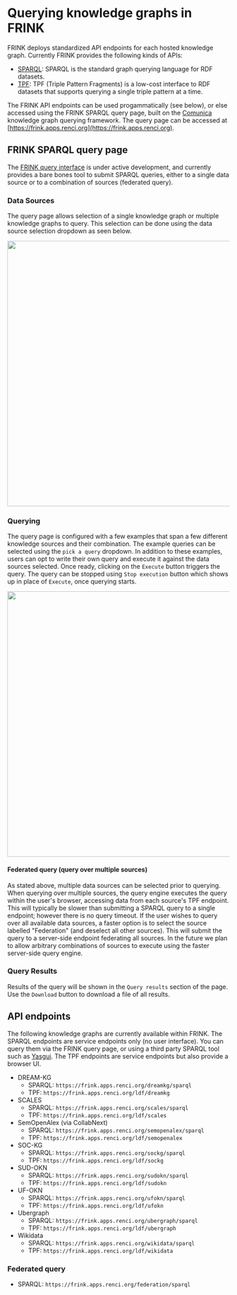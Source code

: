 # Querying knowledge graphs in FRINK

FRINK deploys standardized API endpoints for each hosted knowledge graph. Currently FRINK provides the following kinds of APIs:
- [SPARQL](https://www.w3.org/TR/sparql11-query/): SPARQL is the standard graph querying language for RDF datasets.
- [TPF](https://linkeddatafragments.org/specification/triple-pattern-fragments/): TPF (Triple Pattern Fragments) is a low-cost interface to RDF datasets that supports querying a single triple pattern at a time.

The FRINK API endpoints can be used progammatically (see below), or else accessed using the FRINK SPARQL query page, built on the [Comunica](https://comunica.dev/) knowledge graph querying framework. The query page can be accessed at [https://frink.apps.renci.org](https://frink.apps.renci.org).

## FRINK SPARQL query page

The [FRINK query interface](https://frink.apps.renci.org) is under active development, and currently provides a bare bones tool to submit SPARQL queries, either to a single data source or to a combination of sources (federated query).

###  Data Sources

The query page allows selection of a single knowledge graph or multiple knowledge graphs to query. This selection can be
done using the data source selection dropdown as seen below. 

<img src="../../assets/images/query-page-datasource-dropdown.png" width="600">

### Querying 

The query page is configured with a few examples that span a few different knowledge sources and their combination. The example
queries can be selected using the `pick a query` dropdown. In addition to these examples, users can opt to write their own query and execute it against the data sources selected. Once ready, clicking on the `Execute` button triggers the query. The query can be stopped using `Stop execution` button which shows up in place of `Execute`, once querying starts. 

<img src="../../assets/images/query-page-datasource-query-box.png" width="600">

#### Federated query (query over multiple sources)

As stated above, multiple data sources can be selected prior to querying. When querying over multiple sources, the query engine executes the query within the user's browser, accessing data from each source's TPF endpoint. This will typically be slower than submitting a SPARQL query to a single endpoint; however there is no query timeout. If the user wishes to query over all available data sources, a faster option is to select the source labelled "Federation" (and deselect all other sources). This will submit the query to a server-side endpoint federating all sources. In the future we plan to allow arbitrary combinations of sources to execute using the faster server-side query engine.

### Query Results

Results of the query will be shown in the `Query results` section of the page. Use the `Download` button to download a file of all results.

## API endpoints

The following knowledge graphs are currently available within FRINK. The SPARQL endpoints are service endpoints only (no user interface). You can query them via the FRINK query page, or using a third party SPARQL tool such as [Yasgui](https://yasgui.triply.cc). The TPF endpoints are service endpoints but also provide a browser UI.

- DREAM-KG
  - SPARQL: `https://frink.apps.renci.org/dreamkg/sparql`
  - TPF: `https://frink.apps.renci.org/ldf/dreamkg`
- SCALES
  - SPARQL: `https://frink.apps.renci.org/scales/sparql`
  - TPF: `https://frink.apps.renci.org/ldf/scales`
- SemOpenAlex (via CollabNext)
  - SPARQL: `https://frink.apps.renci.org/semopenalex/sparql`
  - TPF: `https://frink.apps.renci.org/ldf/semopenalex`
- SOC-KG
  - SPARQL: `https://frink.apps.renci.org/sockg/sparql`
  - TPF: `https://frink.apps.renci.org/ldf/sockg`
- SUD-OKN
  - SPARQL: `https://frink.apps.renci.org/sudokn/sparql`
  - TPF: `https://frink.apps.renci.org/ldf/sudokn`
- UF-OKN
  - SPARQL: `https://frink.apps.renci.org/ufokn/sparql`
  - TPF: `https://frink.apps.renci.org/ldf/ufokn`
- Ubergraph
  - SPARQL: `https://frink.apps.renci.org/ubergraph/sparql`
  - TPF: `https://frink.apps.renci.org/ldf/ubergraph`
- Wikidata
  - SPARQL: `https://frink.apps.renci.org/wikidata/sparql`
  - TPF: `https://frink.apps.renci.org/ldf/wikidata`

### Federated query
- SPARQL: `https://frink.apps.renci.org/federation/sparql`
